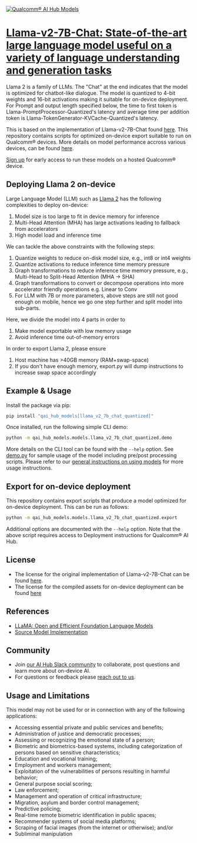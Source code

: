 [![Qualcomm® AI Hub Models](https://qaihub-public-assets.s3.us-west-2.amazonaws.com/qai-hub-models/quic-logo.jpg)](../../README.md)


# [Llama-v2-7B-Chat: State-of-the-art large language model useful on a variety of language understanding and generation tasks](https://aihub.qualcomm.com/models/llama_v2_7b_chat_quantized)

Llama 2 is a family of LLMs. The "Chat" at the end indicates that the model is optimized for chatbot-like dialogue. The model is quantized to 4-bit weights and 16-bit activations making it suitable for on-device deployment. For Prompt and output length specified below, the time to first token is Llama-PromptProcessor-Quantized's latency and average time per addition token is Llama-TokenGenerator-KVCache-Quantized's latency.

This is based on the implementation of Llama-v2-7B-Chat found
[here](https://huggingface.co/meta-llama/Llama-2-7b-chat-hf). This repository contains scripts for optimized on-device
export suitable to run on Qualcomm® devices. More details on model performance
accross various devices, can be found [here](https://aihub.qualcomm.com/models/llama_v2_7b_chat_quantized).

[Sign up](https://myaccount.qualcomm.com/signup) for early access to run these models on
a hosted Qualcomm® device.

## Deploying Llama 2 on-device

Large Language Model (LLM) such as [Llama 2](https://llama.meta.com/llama2/) has the following complexities to deploy on-device:
1. Model size is too large to fit in device memory for inference
2. Multi-Head Attention (MHA) has large activations leading to fallback from accelerators
3. High model load and inference time

We can tackle the above constraints with the following steps:
1. Quantize weights to reduce on-disk model size, e.g., int8 or int4 weights
2. Quantize activations to reduce inference time memory pressure
3. Graph transformations to reduce inference time memory pressure, e.g., Multi-Head to Split-Head Attention (MHA -> SHA)
4. Graph transformations to convert or decompose operations into more accelerator friendly operations e.g. Linear to Conv
5. For LLM with 7B or more parameters, above steps are still not good enough on mobile,
  hence we go one step further and split model into sub-parts.

Here, we divide the model into 4 parts in order to
1. Make model exportable with low memory usage
2. Avoid inference time out-of-memory errors

In order to export Llama 2, please ensure
1. Host machine has >40GB memory (RAM+swap-space)
2. If you don't have enough memory, export.py will dump instructions to increase swap space accordingly



## Example & Usage

Install the package via pip:
```bash
pip install "qai_hub_models[llama_v2_7b_chat_quantized]"
```


Once installed, run the following simple CLI demo:

```bash
python -m qai_hub_models.models.llama_v2_7b_chat_quantized.demo
```
More details on the CLI tool can be found with the `--help` option. See
[demo.py](demo.py) for sample usage of the model including pre/post processing
scripts. Please refer to our [general instructions on using
models](../../../#getting-started) for more usage instructions.

## Export for on-device deployment

This repository contains export scripts that produce a model optimized for
on-device deployment. This can be run as follows:

```bash
python -m qai_hub_models.models.llama_v2_7b_chat_quantized.export
```
Additional options are documented with the `--help` option. Note that the above
script requires access to Deployment instructions for Qualcomm® AI Hub.

## License
- The license for the original implementation of Llama-v2-7B-Chat can be found
  [here](https://github.com/facebookresearch/llama/blob/main/LICENSE).
- The license for the compiled assets for on-device deployment can be found [here](https://github.com/facebookresearch/llama/blob/main/LICENSE)

## References
* [LLaMA: Open and Efficient Foundation Language Models](https://arxiv.org/abs/2302.13971)
* [Source Model Implementation](https://huggingface.co/meta-llama/Llama-2-7b-chat-hf)

## Community
* Join [our AI Hub Slack community](https://qualcomm-ai-hub.slack.com/join/shared_invite/zt-2d5zsmas3-Sj0Q9TzslueCjS31eXG2UA#/shared-invite/email) to collaborate, post questions and learn more about on-device AI.
* For questions or feedback please [reach out to us](mailto:ai-hub-support@qti.qualcomm.com).


## Usage and Limitations

This model may not be used for or in connection with any of the following applications:

- Accessing essential private and public services and benefits;
- Administration of justice and democratic processes;
- Assessing or recognizing the emotional state of a person;
- Biometric and biometrics-based systems, including categorization of persons based on sensitive characteristics;
- Education and vocational training;
- Employment and workers management;
- Exploitation of the vulnerabilities of persons resulting in harmful behavior;
- General purpose social scoring;
- Law enforcement;
- Management and operation of critical infrastructure;
- Migration, asylum and border control management;
- Predictive policing;
- Real-time remote biometric identification in public spaces;
- Recommender systems of social media platforms;
- Scraping of facial images (from the internet or otherwise); and/or
- Subliminal manipulation


